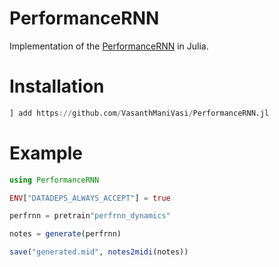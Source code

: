# PerformanceRNN

Implementation of the [PerformanceRNN](https://arxiv.org/abs/1808.03715) in Julia. 

# Installation

```julia
] add https://github.com/VasanthManiVasi/PerformanceRNN.jl
```

# Example

```julia
using PerformanceRNN

ENV["DATADEPS_ALWAYS_ACCEPT"] = true

perfrnn = pretrain"perfrnn_dynamics"

notes = generate(perfrnn)

save("generated.mid", notes2midi(notes))
```


